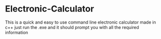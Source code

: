 # Electronic-Calculator
This is a quick and easy to use command line electronic calculator made in c++
just run the .exe and it should prompt you with all the required information
